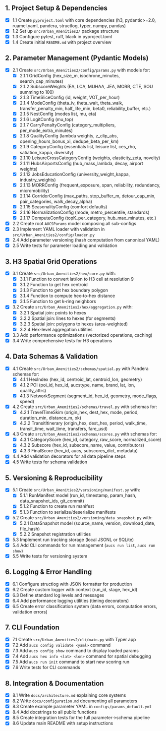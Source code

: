 ## 1. Project Setup & Dependencies

- [x] 1.1 Create `pyproject.toml` with core dependencies (h3, pydantic>=2.0, ruamel.yaml, pandera, structlog, typer, numpy, pandas)
- [x] 1.2 Set up `src/Urban_Amenities2/` package structure
- [x] 1.3 Configure pytest, ruff, black in pyproject.toml
- [x] 1.4 Create initial `README.md` with project overview

## 2. Parameter Management (Pydantic Models)

- [x] 2.1 Create `src/Urban_Amenities2/config/params.py` with models for:
  - [x] 2.1.1 GridConfig (hex_size_m, isochrone_minutes, search_cap_minutes)
  - [x] 2.1.2 SubscoreWeights (EA, LCA, MUHAA, JEA, MORR, CTE, SOU summing to 100)
  - [x] 2.1.3 TimeSliceConfig (id, weight, VOT_per_hour)
  - [x] 2.1.4 ModeConfig (theta_iv, theta_wait, theta_walk, transfer_penalty_min, half_life_min, beta0, reliability_buffer, etc.)
  - [x] 2.1.5 NestConfig (modes list, mu, eta)
  - [x] 2.1.6 LogitConfig (mu_top)
  - [x] 2.1.7 CarryPenaltyConfig (category_multipliers, per_mode_extra_minutes)
  - [x] 2.1.8 QualityConfig (lambda weights, z_clip_abs, opening_hours_bonus_xi, dedupe_beta_per_km)
  - [x] 2.1.9 CategoryConfig (essentials list, leisure list, ces_rho, satiation_kappa, diversity)
  - [x] 2.1.10 LeisureCrossCategoryConfig (weights, elasticity_zeta, novelty)
  - [x] 2.1.11 HubsAirportsConfig (hub_mass_lambda, decay, airport weights)
  - [x] 2.1.12 JobsEducationConfig (university_weight_kappa, industry_weights)
  - [x] 2.1.13 MORRConfig (frequent_exposure, span, reliability, redundancy, micromobility)
  - [x] 2.1.14 CorridorConfig (max_paths, stop_buffer_m, detour_cap_min, pair_categories, walk_decay_alpha)
  - [x] 2.1.15 SeasonalityConfig (comfort defaults)
  - [x] 2.1.16 NormalizationConfig (mode, metro_percentile, standards)
  - [x] 2.1.17 ComputeConfig (topK_per_category, hub_max_minutes, etc.)
- [x] 2.2 Create root `AUCSParams` model composing all sub-configs
- [x] 2.3 Implement YAML loader with validation in `src/Urban_Amenities2/config/loader.py`
- [x] 2.4 Add parameter versioning (hash computation from canonical YAML)
- [x] 2.5 Write tests for parameter loading and validation

## 3. H3 Spatial Grid Operations

- [x] 3.1 Create `src/Urban_Amenities2/hex/core.py` with:
  - [x] 3.1.1 Function to convert lat/lon to H3 cell at resolution 9
  - [x] 3.1.2 Function to get hex centroid
  - [x] 3.1.3 Function to get hex boundary polygon
  - [x] 3.1.4 Function to compute hex-to-hex distance
  - [x] 3.1.5 Function to get k-ring neighbors
- [x] 3.2 Create `src/Urban_Amenities2/hex/aggregation.py` with:
  - [x] 3.2.1 Spatial join: points to hexes
  - [x] 3.2.2 Spatial join: lines to hexes (for segments)
  - [x] 3.2.3 Spatial join: polygons to hexes (area-weighted)
  - [x] 3.2.4 Hex-level aggregation utilities
- [x] 3.3 Add performance optimizations (vectorized operations, caching)
- [x] 3.4 Write comprehensive tests for H3 operations

## 4. Data Schemas & Validation

- [x] 4.1 Create `src/Urban_Amenities2/schemas/spatial.py` with Pandera schemas for:
  - [x] 4.1.1 HexIndex (hex_id, centroid_lat, centroid_lon, geometry)
  - [x] 4.1.2 POI (poi_id, hex_id, aucstype, name, brand, lat, lon, quality_attrs)
  - [x] 4.1.3 NetworkSegment (segment_id, hex_id, geometry, mode_flags, speed)
- [x] 4.2 Create `src/Urban_Amenities2/schemas/travel.py` with schemas for:
  - [x] 4.2.1 TravelTimeSkim (origin_hex, dest_hex, mode, period, duration_min, distance_m, ok)
  - [x] 4.2.2 TransitItinerary (origin_hex, dest_hex, period, walk_time, transit_time, wait_time, transfers, fare_usd)
- [x] 4.3 Create `src/Urban_Amenities2/schemas/scores.py` with schemas for:
  - [x] 4.3.1 CategoryScore (hex_id, category, raw_score, normalized_score)
  - [x] 4.3.2 Subscore (hex_id, subscore_name, value, contributors)
  - [x] 4.3.3 FinalScore (hex_id, aucs, subscores_dict, metadata)
- [x] 4.4 Add validation decorators for all data pipeline steps
- [x] 4.5 Write tests for schema validation

## 5. Versioning & Reproducibility

- [x] 5.1 Create `src/Urban_Amenities2/versioning/manifest.py` with:
  - [x] 5.1.1 RunManifest model (run_id, timestamp, param_hash, data_snapshot_ids, git_commit)
  - [x] 5.1.2 Function to create run manifest
  - [x] 5.1.3 Function to serialize/deserialize manifests
- [x] 5.2 Create `src/Urban_Amenities2/versioning/data_snapshot.py` with:
  - [x] 5.2.1 DataSnapshot model (source_name, version, download_date, file_hash)
  - [x] 5.2.2 Snapshot registration utilities
- [x] 5.3 Implement run tracking storage (local JSONL or SQLite)
- [x] 5.4 Add CLI commands for run management (`aucs run list`, `aucs run show`)
- [x] 5.5 Write tests for versioning system

## 6. Logging & Error Handling

- [x] 6.1 Configure structlog with JSON formatter for production
- [x] 6.2 Create custom logger with context (run_id, stage, hex_id)
- [x] 6.3 Define standard log levels and messages
- [x] 6.4 Add performance logging utilities (timing decorators)
- [x] 6.5 Create error classification system (data errors, computation errors, validation errors)

## 7. CLI Foundation

- [x] 7.1 Create `src/Urban_Amenities2/cli/main.py` with Typer app
- [x] 7.2 Add `aucs config validate <yaml>` command
- [x] 7.3 Add `aucs config show` command to display loaded params
- [x] 7.4 Add `aucs hex info <lat> <lon>` command for spatial debugging
- [x] 7.5 Add `aucs run init` command to start new scoring run
- [x] 7.6 Write tests for CLI commands

## 8. Integration & Documentation

- [x] 8.1 Write `docs/architecture.md` explaining core systems
- [x] 8.2 Write `docs/configuration.md` documenting all parameters
- [x] 8.3 Create example parameter YAML in `configs/params_default.yml`
- [x] 8.4 Add docstrings to all public functions
- [x] 8.5 Create integration tests for the full parameter→schema pipeline
- [x] 8.6 Update main README with setup instructions
